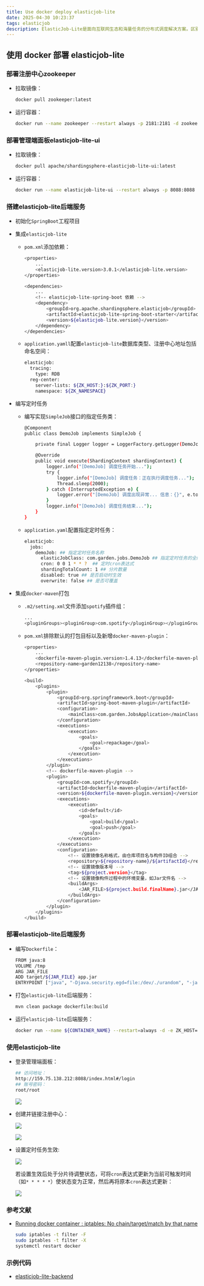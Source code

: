 ```yaml
---
title: Use docker deploy elasticjob-lite
date: 2025-04-30 10:23:37
tags: elasticjob
description: ElasticJob-Lite是面向互联网生态和海量任务的分布式调度解决方案。区别于传统定时任务，它设计的初衷是为了面对高并发以及复杂的业务，即使是业务量大，服务器多的时也能做好任务调度，尽可能的利用服务器的资源。
---
```


## 使用 docker 部署 elasticjob-lite

### 部署注册中心zookeeper
  
* 拉取镜像：

  ```bash
  docker pull zookeeper:latest
  ```

* 运行容器：

  ```bash
  docker run --name zookeeper --restart always -p 2181:2181 -d zookeeper:latest
  ```

### 部署管理端面板elasticjob-lite-ui

* 拉取镜像：
  
  ```bash
  docker pull apache/shardingsphere-elasticjob-lite-ui:latest
  ```

* 运行容器：
  
  ```bash
  docker run --name elasticjob-lite-ui --restart always -p 8088:8088 -d apache/shardingsphere-elasticjob-lite-ui:latest
  ```

### 搭建elasticjob-lite后端服务

* 初始化```SpringBoot```工程项目
 
* 集成```elasticjob-lite```
  
  * ```pom.xml```添加依赖：

    ```bash
    <properties>
        ...
        <elasticjob-lite.version>3.0.1</elasticjob-lite.version>
    </properties>

    <dependencies>
        ...
        <!-- elasticjob-lite-spring-boot 依赖 -->
        <dependency>
            <groupId>org.apache.shardingsphere.elasticjob</groupId>
            <artifactId>elasticjob-lite-spring-boot-starter</artifactId>
            <version>${elasticjob-lite.version}</version>
        </dependency>
    </dependencies>
    ```
  
  * ```application.yamll```配置```elasticjob-lite```数据库类型、注册中心地址包括命名空间：

    ```bash
    elasticjob:
      tracing:
        type: RDB
      reg-center:
        server-lists: ${ZK_HOST:}:${ZK_PORT:}
        namespace: ${ZK_NAMESPACE}
    ```

* 编写定时任务
  
  * 编写实现```SimpleJob```接口的指定任务类：

    ```bash
    @Component
    public class DemoJob implements SimpleJob {

        private final Logger logger = LoggerFactory.getLogger(DemoJob.class);

        @Override
        public void execute(ShardingContext shardingContext) {
            logger.info("[DemoJob] 调度任务开始...");
            try {
                logger.info("[DemoJob] 调度任务：正在执行调度任务...");
                Thread.sleep(2000);
            } catch (InterruptedException e) {
                logger.error("[DemoJob] 调度出现异常... 信息：{}", e.toString());
            } 
            logger.info("[DemoJob] 调度任务结束...");
        }
    }
    ```

  * ```application.yaml```配置指定定时任务：

    ```bash
    elasticjob:
      jobs:
        demoJob: ## 指定定时任务名称
          elasticJobClass: com.garden.jobs.DemoJob ## 指定定时任务的全限定类名
          cron: 0 0 1 * * ?  ## 定时cron表达式
          shardingTotalCount: 1 ## 分片数量
          disabled: true ## 是否启动时生效
          overwrite: false ## 是否可覆盖
    ```

* 集成```docker-maven```打包

  * ```.m2/setting.xml```文件添加```spotify```插件组：

    ```bash
    ...
    <pluginGroups><pluginGroup>com.spotify</pluginGroup></pluginGroups>
    ```
  
  * ```pom.xml```排除默认的打包目标以及新增```docker-maven-plugin```：

    ```bash
    <properties>
        ...
        <dockerfile-maven-plugin.version>1.4.13</dockerfile-maven-plugin.version>
        <repository-name>garden12138</repository-name>
    </properties>

    <build>
        <plugins>
            <plugin>
                <groupId>org.springframework.boot</groupId>
                <artifactId>spring-boot-maven-plugin</artifactId>
                <configuration>
                    <mainClass>com.garden.JobsApplication</mainClass>
                </configuration>
                <executions>
                    <execution>
                        <goals>
                            <goal>repackage</goal>
                        </goals>
                    </execution>
                </executions>
            </plugin>
            <!-- dockerfile-maven-plugin -->
            <plugin>
                <groupId>com.spotify</groupId>
                <artifactId>dockerfile-maven-plugin</artifactId>
                <version>${dockerfile-maven-plugin.version}</version>
                <executions>
                    <execution>
                        <id>default</id>
                        <goals>
                            <goal>build</goal>
                            <goal>push</goal>
                        </goals>
                    </execution>
                </executions>
                <configuration>
                    <!-- 设置镜像名称格式，由仓库项目名与构件ID组合 -->
                    <repository>${repository-name}/${artifactId}</repository>
                    <!-- 设置镜像版本号 -->
                    <tag>${project.version}</tag>
                    <!-- 设置镜像构件过程中的环境变量，如Jar文件名 -->
                    <buildArgs>
                        <JAR_FILE>${project.build.finalName}.jar</JAR_FILE>
                    </buildArgs>
                </configuration>
            </plugin>
        </plugins>
    </build>
    ```

### 部署elasticjob-lite后端服务

* 编写```Dockerfile```：

  ```bash
  FROM java:8
  VOLUME /tmp
  ARG JAR_FILE
  ADD target/${JAR_FILE} app.jar
  ENTRYPOINT ["java", "-Djava.security.egd=file:/dev/./urandom", "-jar", "/app.jar"]
  ```

* 打包```elasticjob-lite```后端服务：

  ```bash
  mvn clean package dockerfile:build
  ```

* 运行```elasticjob-lite```后端服务：

  ```bash
  docker run --name ${CONTAINER_NAME} --restart=always -d -e ZK_HOST=$(docker inspect --format='{{(index (index .NetworkSettings.IPAddress))}}' ${ZK_NAME}) -e ZK_PORT=${ZK_PORT} ${IMG_NAME}:${IMG_VERSION}
  ```

### 使用elasticjob-lite

* 登录管理端面板：

  ```bash
  ## 访问地址：
  http://159.75.138.212:8088/index.html#/login
  ## 账号密码：
  root/root
  ```

  ![](https://raw.githubusercontent.com/Garden12138/picbed-cloud/main/minikube/Snipaste_2023-04-14_11-37-11.png)

* 创建并链接注册中心：
  
  ![](https://raw.githubusercontent.com/Garden12138/picbed-cloud/main/minikube/Snipaste_2023-04-14_11-39-02.png)

  ![](https://raw.githubusercontent.com/Garden12138/picbed-cloud/main/minikube/Snipaste_2023-04-14_11-38-25.png)

* 设置定时任务生效:

  ![](https://raw.githubusercontent.com/Garden12138/picbed-cloud/main/minikube/Snipaste_2023-04-14_11-39-30.png)

  若设置生效后处于分片待调整状态，可将```cron```表达式更新为当前可触发时间（如```* * * * *```）使状态变为正常，然后再将原本```cron```表达式更新：

  ![](https://raw.githubusercontent.com/Garden12138/picbed-cloud/main/minikube/Snipaste_2023-04-17_15-28-43.png)

### 参考文献

* [Running docker container : iptables: No chain/target/match by that name](https://stackoverflow.com/questions/31667160/running-docker-container-iptables-no-chain-target-match-by-that-name)
  
  ```bash
  sudo iptables -t filter -F
  sudo iptables -t filter -X
  systemctl restart docker
  ```
### 示例代码

* [elasticjob-lite-backend](https://gitee.com/FSDGarden/elasticjob-lite-backend.git)
